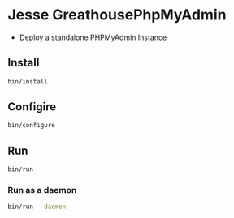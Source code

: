 # Jesse GreathousePhpMyAdmin

* Deploy a standalone PHPMyAdmin Instance

## Install

```bash
bin/install
```

## Configire

```bash
bin/configure
```

## Run

```bash
bin/run
```

### Run as a daemon

```bash
bin/run --daemon
```
